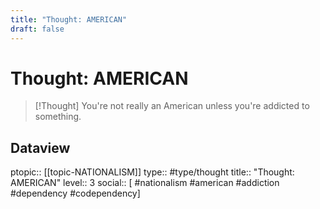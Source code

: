 ```yaml
---
title: "Thought: AMERICAN"
draft: false
---
```

# Thought: AMERICAN
> [!Thought]
> You're not really an American unless you're addicted to something.

## Dataview
ptopic:: [[topic-NATIONALISM]]
type:: #type/thought
title:: "Thought: AMERICAN"
level:: 3
social:: [ #nationalism #american #addiction #dependency #codependency]